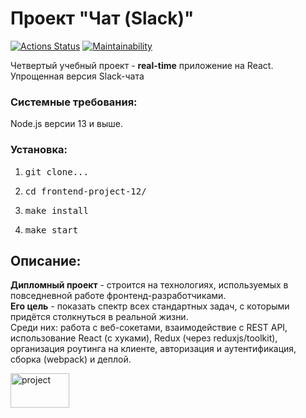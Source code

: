 ### <h1>Проект "Чат (Slack)"</h1>
[![Actions Status](https://github.com/1808Avenue/frontend-project-12/workflows/hexlet-check/badge.svg)](https://github.com/1808Avenue/frontend-project-12/actions)
[![Maintainability](https://api.codeclimate.com/v1/badges/da81fa956c4b81ddfbfa/maintainability)](https://codeclimate.com/github/1808Avenue/frontend-project-12/maintainability)

<p>Четвертый учебный проект - <b>real-time</b> приложение на React.<br>Упрощенная версия Slack-чата</p>

<h3>Системные требования:</h3>
<p>Node.js версии 13 и выше.</p>

<h3>Установка:</h3>
<ol>
    <li><pre>git clone...</pre></li>
    <li><pre>cd frontend-project-12/</pre></li>
    <li><pre>make install</pre></li>
    <li><pre>make start</pre></li>
</ol>

<h2>Описание:</h2>
<p><b>Дипломный проект</b> - строится на технологиях, используемых в повседневной работе фронтенд-разработчиками.<br><b>Его цель</b> - показать спектр всех стандартных задач, с которыми придётся столкнуться в реальной жизни.<br>Среди них: работа с веб-сокетами, взаимодействие с REST API, использование React (с хуками), Redux (через reduxjs/toolkit), организация роутинга на клиенте, авторизация и аутентификация, сборка (webpack) и деплой.</p>
<a href="https://frontend-project-12-jed9.onrender.com" target="_blank"><img src="https://i.ibb.co/vqymdpY/2022-12-23-22-25-27.png" alt="project" style="width: 94px; height: 55px;"></a>
